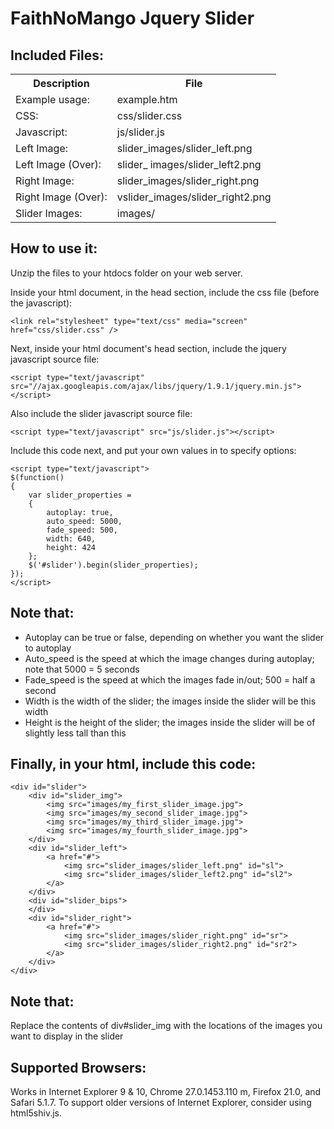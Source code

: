 FaithNoMango Jquery Slider
==========================

Included Files:
---------------
<table>
  <tr><th>Description</th><th>File</th></tr>
  <tr><td>Example usage:</td><td>example.htm</td></tr>
  <tr><td>CSS:</td><td>css/slider.css</td></tr>
  <tr><td>Javascript:</td><td>js/slider.js</td></tr>
  <tr><td>Left Image:</td><td>slider_images/slider_left.png</td></tr>
  <tr><td>Left Image (Over):</td><td>slider_ images/slider_left2.png</td></tr>
  <tr><td>Right Image:</td><td>slider_images/slider_right.png</td></tr>
  <tr><td>Right Image (Over):</td><td>vslider_images/slider_right2.png</td></tr>
  <tr><td>Slider Images:</td><td>images/</td></tr>
</table>

How to use it:
--------------

Unzip the files to your htdocs folder on your web server. 

Inside your html document, in the head section, include the css file (before the javascript):
```
<link rel="stylesheet" type="text/css" media="screen" href="css/slider.css" />
```
Next, inside your html document's head section, include the jquery javascript source file:
```
<script type="text/javascript" src="//ajax.googleapis.com/ajax/libs/jquery/1.9.1/jquery.min.js"></script> 
```
Also include the slider javascript source file: 
```
<script type="text/javascript" src="js/slider.js"></script> 
```
Include this code next, and put your own values in to specify options: 
```
<script type="text/javascript">
$(function()
{
    var slider_properties = 
    {
        autoplay: true, 
        auto_speed: 5000,
        fade_speed: 500,
        width: 640,
        height: 424
    };
    $('#slider').begin(slider_properties);
});
</script> 
```
Note that:
----------

- Autoplay can be true or false, depending on whether you want the slider to autoplay
- Auto_speed is the speed at which the image changes during autoplay; note that 5000 = 5 seconds
- Fade_speed is the speed at which the images fade in/out; 500 = half a second
- Width is the width of the slider; the images inside the slider will be this width
- Height is the height of the slider; the images inside the slider will be of slightly less tall than this

Finally, in your html, include this code:
-----------------------------------------
```
<div id="slider">
    <div id="slider_img">
        <img src="images/my_first_slider_image.jpg">
        <img src="images/my_second_slider_image.jpg">
        <img src="images/my_third_slider_image.jpg">
        <img src="images/my_fourth_slider_image.jpg">
    </div>
    <div id="slider_left">
        <a href="#">
            <img src="slider_images/slider_left.png" id="sl">
            <img src="slider_images/slider_left2.png" id="sl2">
        </a>
    </div>
    <div id="slider_bips">
    </div>
    <div id="slider_right">
        <a href="#">
            <img src="slider_images/slider_right.png" id="sr">
            <img src="slider_images/slider_right2.png" id="sr2">
        </a>
    </div>
</div>
```
Note that:
----------

Replace the contents of div#slider_img with the locations of the images you want to display in the slider

Supported Browsers:
-------------------

Works in Internet Explorer 9 & 10, Chrome 27.0.1453.110 m, Firefox 21.0, and Safari 5.1.7. 
To support older versions of Internet Explorer, consider using html5shiv.js.